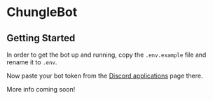 # ChungleBot

## Getting Started
In order to get the bot up and running, copy the `.env.example` file and rename it to `.env`.

Now paste your bot token from the [Discord applications](https://discord.com/developers/applications/) page there.

More info coming soon!
